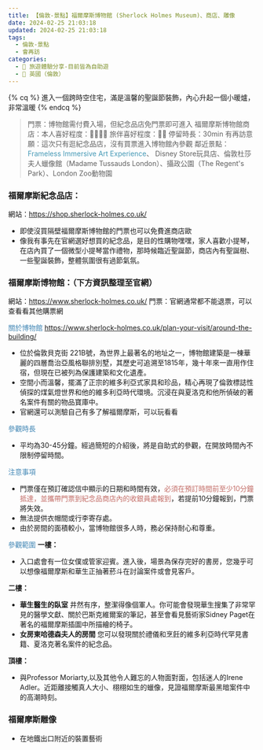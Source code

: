 ```yaml
---
title: 【倫敦-景點】福爾摩斯博物館 (Sherlock Holmes Museum)、商店、雕像
date: 2024-02-25 21:03:18
updated: 2024-02-25 21:03:18
tags:
  - 倫敦-景點
  - 會再訪
categories: 
  - 🌴 旅遊體驗分享-目前皆為自助遊
  - 🥥 英國（倫敦） 
---
```

{% cq %} 進入一個跨時空住宅，滿是溫馨的聖誕節裝飾，內心升起一個小暖爐，非常溫暖 {% endcq %}
>	門票：博物館需付費入場，但紀念品店免門票即可進入
福爾摩斯博物館商店：本人喜好程度：🌝🌝🌝🌝 旅伴喜好程度：🌝🌝
停留時長：30min
>有再訪意願：這次只有逛紀念品店，沒有買票進入博物館內參觀
鄰近景點：<font color=#4599B6>Frameless Immersive Art Experience</font>、	Disney Store玩具店、倫敦杜莎夫人蠟像館（Madame Tussauds London）、攝政公園（The Regent's Park）、London Zoo動物園

<!-- more -->

### 福爾摩斯紀念品店：
網站：https://shop.sherlock-holmes.co.uk/
+ 即使沒買隔壁福爾摩斯博物館的門票也可以免費進商店歐
+ 像我有事先在官網選好想買的紀念品，是目的性購物嘿嘿，家人喜歡小提琴，在店內買了一個微型小提琴當作禮物，那時候臨近聖誕節，商店內有聖誕樹、一些聖誕裝飾，整體氛圍很有過節氣氛。 

### 福爾摩斯博物館：（下方資訊整理至官網）
網站：https://www.sherlock-holmes.co.uk/
門票：官網通常都不能退票，可以查看看其他購票網

<font color=#4287B5>關於博物館</font>
https://www.sherlock-holmes.co.uk/plan-your-visit/around-the-building/
+ 位於倫敦貝克街 221B號，為世界上最著名的地址之一，博物館建築是一棟華麗的四層喬治亞風格聯排別墅，其歷史可追溯至1815年，幾十年來一直用作住宿，但現在已被列為保護建築和文化遺產。
+ 空間小而溫馨，擺滿了正宗的維多利亞式家具和珍品，精心再現了倫敦標誌性偵探的煤氣燈世界和他的維多利亞時代環境。沉浸在與夏洛克和他所偵破的著名案件有關的物品寶庫中。
+ 官網還可以測驗自己有多了解福爾摩斯，可以玩看看
 
<font color=#4287B5>參觀時長</font>  
+ 平均為30-45分鐘。經過簡短的介紹後，將是自助式的參觀，在開放時間內不限制停留時間。

<font color=#4287B5>注意事項</font>
+ 門票僅在預訂確認信中顯示的日期和時間有效，<font color=#c36d67>必須在預訂時間前至少10分鐘抵達，並攜帶門票到紀念品商店內的收銀員處報到</font>，若提前10分鐘報到，門票將失效。
+ 無法提供衣帽間或行李寄存處。
+ 由於房間的面積較小，當博物館很多人時，務必保持耐心和尊重。

<font color=#4287B5>參觀範圍</font>
**一樓：**
 + 入口處會有一位女僕或管家迎賓。進入後，場景為保存完好的書房，您幾乎可以想像福爾摩斯和華生正抽著菸斗在討論案件或會見客戶。

**二樓：**
 + **華生醫生的臥室**
井然有序，整潔得像個軍人。你可能會發現華生搜集了非常罕見的醫學文獻、關於巴斯克維爾案的筆記，甚至會看見藝術家Sidney Paget在著名的福爾摩斯插圖中所描繪的椅子。
 + **女房東哈德森夫人的房間**
您可以發現關於禮儀和烹飪的維多利亞時代罕見書籍、夏洛克著名案件的紀念品。

**頂樓：**
 + 與Professor Moriarty,以及其他令人難忘的人物面對面，包括迷人的Irene Adler。近距離接觸真人大小、栩栩如生的蠟像，見證福爾摩斯最黑暗案件中的高潮時刻。

### 福爾摩斯雕像
 + 在地鐵出口附近的裝置藝術
